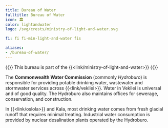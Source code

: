 ```yaml
---
title: Bureau of Water
fulltitle: Bureau of Water
icon: 🏛️
color: lightandwater
logo: /svg/crests/ministry-of-light-and-water.svg

fi: fi fi-min-light-and-water fis

aliases:
- /bureau-of-water/
---
```

{{<note series>}}
 This bureau is part of the {{<link/ministry-of-light-and-water>}}
{{</note>}}

The <span class="fi fi-min-light-and-water fis"></span> **Commonwealth Water Commission** (commonly *Hydroburo*) is responsible for providing potable drinking water, wastewater and stormwater services across {{<link/vekllei>}}. Water in Vekllei is universal and of good quality. The Hydroburo also maintains offices for sewerage, conservation, and construction.

In {{<link/oslola>}} and Kala, most drinking water comes from fresh glacial runoff that requires minimal treating. Industrial water consumption is provided by nuclear desalination plants operated by the Hydroburo.
